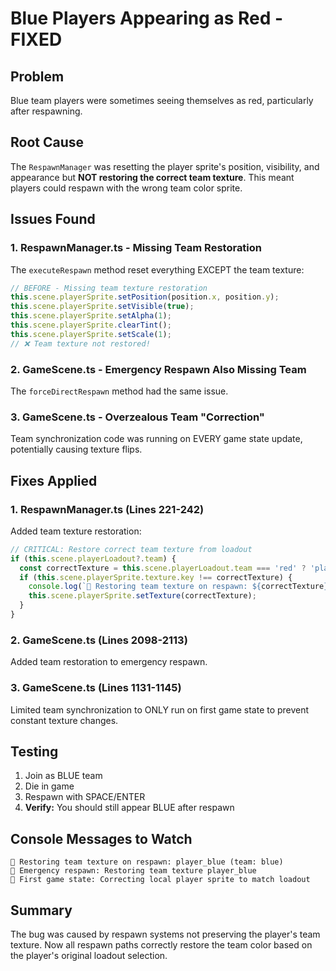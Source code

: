 # Blue Players Appearing as Red - FIXED

## Problem
Blue team players were sometimes seeing themselves as red, particularly after respawning.

## Root Cause
The `RespawnManager` was resetting the player sprite's position, visibility, and appearance but **NOT restoring the correct team texture**. This meant players could respawn with the wrong team color sprite.

## Issues Found

### 1. **RespawnManager.ts** - Missing Team Restoration
The `executeRespawn` method reset everything EXCEPT the team texture:
```typescript
// BEFORE - Missing team texture restoration
this.scene.playerSprite.setPosition(position.x, position.y);
this.scene.playerSprite.setVisible(true);
this.scene.playerSprite.setAlpha(1);
this.scene.playerSprite.clearTint();
this.scene.playerSprite.setScale(1);
// ❌ Team texture not restored!
```

### 2. **GameScene.ts** - Emergency Respawn Also Missing Team
The `forceDirectRespawn` method had the same issue.

### 3. **GameScene.ts** - Overzealous Team "Correction"
Team synchronization code was running on EVERY game state update, potentially causing texture flips.

## Fixes Applied

### 1. **RespawnManager.ts (Lines 221-242)**
Added team texture restoration:
```typescript
// CRITICAL: Restore correct team texture from loadout
if (this.scene.playerLoadout?.team) {
  const correctTexture = this.scene.playerLoadout.team === 'red' ? 'player_red' : 'player_blue';
  if (this.scene.playerSprite.texture.key !== correctTexture) {
    console.log(`🎨 Restoring team texture on respawn: ${correctTexture}`);
    this.scene.playerSprite.setTexture(correctTexture);
  }
}
```

### 2. **GameScene.ts (Lines 2098-2113)**
Added team restoration to emergency respawn.

### 3. **GameScene.ts (Lines 1131-1145)**
Limited team synchronization to ONLY run on first game state to prevent constant texture changes.

## Testing
1. Join as BLUE team
2. Die in game
3. Respawn with SPACE/ENTER
4. **Verify:** You should still appear BLUE after respawn

## Console Messages to Watch
```
🎨 Restoring team texture on respawn: player_blue (team: blue)
🎨 Emergency respawn: Restoring team texture player_blue
🎨 First game state: Correcting local player sprite to match loadout
```

## Summary
The bug was caused by respawn systems not preserving the player's team texture. Now all respawn paths correctly restore the team color based on the player's original loadout selection.
